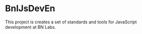 # BnlJsDevEn
This project is creates a set of standards and tools for JavaScript development at BN Labs.
